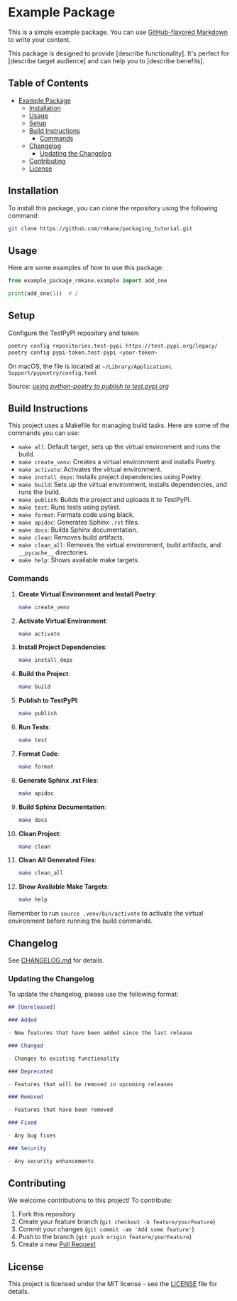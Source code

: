 # Example Package

This is a simple example package. You can use
[GitHub-flavored Markdown](https://guides.github.com/features/mastering-markdown/)
to write your content.

This package is designed to provide [describe functionality]. It's perfect for [describe target audience] and can help
you to [describe benefits].

## Table of Contents

- [Example Package](#example-package)
    - [Installation](#installation)
    - [Usage](#usage)
    - [Setup](#setup)
    - [Build Instructions](#build-instructions)
        - [Commands](#commands)
    - [Changelog](#changelog)
        - [Updating the Changelog](#updating-the-changelog)
    - [Contributing](#contributing)
    - [License](#license)

## Installation

To install this package, you can clone the repository using the following command:

```sh
git clone https://github.com/rmkane/packaging_tutorial.git
```

## Usage

Here are some examples of how to use this package:

```python
from example_package_rmkane.example import add_one

print(add_one(1))  # 2
```

## Setup

Configure the TestPyPI repository and token:

```sh
poetry config repositories.test-pypi https://test.pypi.org/legacy/
poetry config pypi-token.test-pypi <your-token>
```

On macOS, the file is located at `~/Library/Application\ Support/pypoetry/config.toml`

Source: [_using python-poetry to publish to test.pypi.org_](https://stackoverflow.com/a/72524326/1762224)

## Build Instructions

This project uses a Makefile for managing build tasks. Here are some of the commands you can use:

- `make all`: Default target, sets up the virtual environment and runs the build.
- `make create_venv`: Creates a virtual environment and installs Poetry.
- `make activate`: Activates the virtual environment.
- `make install_deps`: Installs project dependencies using Poetry.
- `make build`: Sets up the virtual environment, installs dependencies, and runs the build.
- `make publish`: Builds the project and uploads it to TestPyPI.
- `make test`: Runs tests using pytest.
- `make format`: Formats code using black.
- `make apidoc`: Generates Sphinx `.rst` files.
- `make docs`: Builds Sphinx documentation.
- `make clean`: Removes build artifacts.
- `make clean_all`: Removes the virtual environment, build artifacts, and `__pycache__` directories.
- `make help`: Shows available make targets.

### Commands

1. **Create Virtual Environment and Install Poetry**:
    ```sh
    make create_venv
    ```

2. **Activate Virtual Environment**:
    ```sh
    make activate
    ```

3. **Install Project Dependencies**:
    ```sh
    make install_deps
    ```

4. **Build the Project**:
    ```sh
    make build
    ```

5. **Publish to TestPyPI**:
    ```sh
    make publish
    ```

6. **Run Tests**:
    ```sh
    make test
    ```

7. **Format Code**:
    ```sh
    make format
    ```

8. **Generate Sphinx .rst Files**:
    ```sh
    make apidoc
    ```

9. **Build Sphinx Documentation**:
    ```sh
    make docs
    ```

10. **Clean Project**:
    ```sh
    make clean
    ```

11. **Clean All Generated Files**:
    ```sh
    make clean_all
    ```

12. **Show Available Make Targets**:
    ```sh
    make help
    ```

Remember to run `source .venv/bin/activate` to activate the virtual environment before running the build commands.

## Changelog

See [CHANGELOG.md](CHANGELOG.md) for details.

### Updating the Changelog

To update the changelog, please use the following format:

```markdown
## [Unreleased]

### Added

- New features that have been added since the last release

### Changed

- Changes to existing functionality

### Deprecated

- Features that will be removed in upcoming releases

### Removed

- Features that have been removed

### Fixed

- Any bug fixes

### Security

- Any security enhancements
```

## Contributing

We welcome contributions to this project! To contribute:

1. Fork this repository
2. Create your feature branch (`git checkout -b feature/yourFeature`)
3. Commit your changes (`git commit -am 'Add some feature'`)
4. Push to the branch (`git push origin feature/yourFeature`)
5. Create a new [Pull Request](https://github.com/rmkane/packaging_tutorial/pulls)

## License

This project is licensed under the MIT license - see the [LICENSE](LICENSE) file for details.
